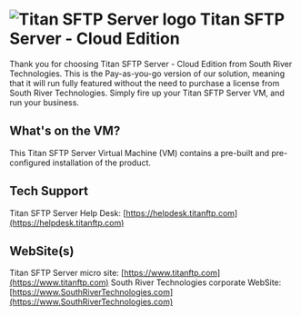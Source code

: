 # <img src="https://southrivertech.com/software/nextgen/titanftp/titanftp48.png" alt="Titan SFTP Server logo"> Titan SFTP Server - Cloud Edition

Thank you for choosing Titan SFTP Server - Cloud Edition from South River Technologies. This is the Pay-as-you-go version of our solution, meaning that it will run fully featured without the need to purchase a license from South River Technologies. Simply fire up your Titan SFTP Server VM, and run your business.

## What's on the VM?

This Titan SFTP Server Virtual Machine (VM) contains a pre-built and pre-configured installation of the product. 

## Tech Support

Titan SFTP Server Help Desk: [https://helpdesk.titanftp.com](https://helpdesk.titanftp.com)

## WebSite(s)

Titan SFTP Server micro site: [https://www.titanftp.com](https://www.titanftp.com)
South River Technologies corporate WebSite:  [https://www.SouthRiverTechnologies.com](https://www.SouthRiverTechnologies.com)


